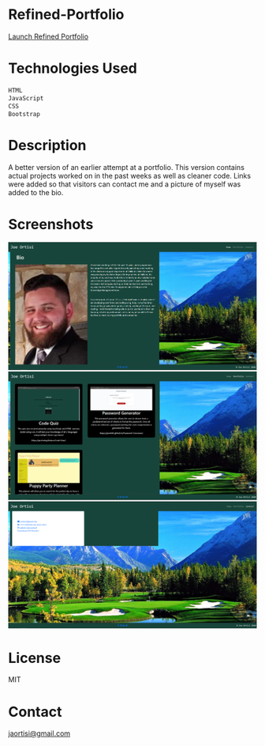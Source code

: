 # Refined-Portfolio
[Launch Refined Portfolio](https://jaortisi6.github.io/Refined-Portfolio/)

# Technologies Used
```
HTML
JavaScript
CSS
Bootstrap
```
# Description

A better version of an earlier attempt at a portfolio. This version contains actual projects worked on in the past weeks as well as cleaner code. Links were added so that visitors can contact me and a picture of myself was added to the bio.

# Screenshots

![Refined Portfolio Screenshot 1](Screenshots\Screenshot-1.PNG)
![Refined Portfolio Screenshot 2](Screenshots\Screenshot-2.PNG)
![Refined Portfolio Screenshot 3](Screenshots\Screenshot-3.PNG)

# License

MIT

# Contact

jaortisi@gmail.com